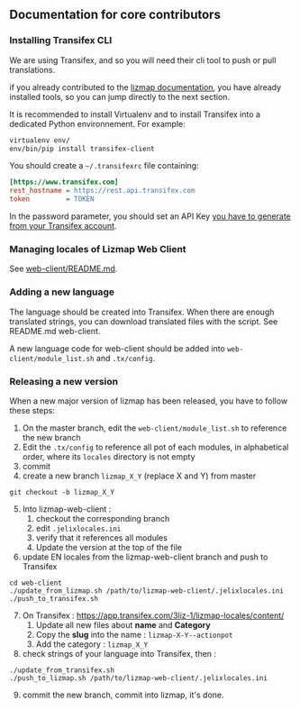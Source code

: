 ## Documentation for core contributors

### Installing Transifex CLI

We are using Transifex, and so you will need their cli tool to push or pull
translations.

if you already contributed to the [lizmap documentation](https://github.com/3liz/lizmap-documentation), 
you have already installed tools, so you can jump directly to the next section.

It is recommended to install Virtualenv and to install Transifex into a 
dedicated Python environnement. For example:

```bash
virtualenv env/
env/bin/pip install transifex-client
``` 

You should create a `~/.transifexrc` file containing:

```ini
[https://www.transifex.com]
rest_hostname = https://rest.api.transifex.com
token         = TOKEN
```

In the password parameter, you should set an API Key [you have to generate from your
Transifex account](https://www.transifex.com/user/settings/api/).

### Managing locales of Lizmap Web Client

See [web-client/README.md](web-client/README.md).

### Adding a new language

The language should be created into Transifex. When there are enough translated
strings, you can download translated files with the script. See README.md web-client.

A new language code for web-client should be added into `web-client/module_list.sh` and `.tx/config`.

### Releasing a new version 

When a new major version of lizmap has been released, you have to follow these
steps: 

1. On the master branch, edit the `web-client/module_list.sh` to reference the new branch
2. Edit the `.tx/config` to reference all pot of each modules, in alphabetical order, where its `locales` directory is not empty
3. commit
4. create a new branch `lizmap_X_Y` (replace X and Y) from master
  ```
git checkout -b lizmap_X_Y
```
5. Into lizmap-web-client :
   1. checkout the corresponding branch
   2. edit `.jelixlocales.ini`
   3. verify that it references all modules
   4. Update the version at the top of the file
6. update EN locales from the lizmap-web-client branch and push to Transifex
  ```
cd web-client
./update_from_lizmap.sh /path/to/lizmap-web-client/.jelixlocales.ini
./push_to_transifex.sh
```
7. On Transifex : https://app.transifex.com/3liz-1/lizmap-locales/content/
   1. Update all new files about **name** and **Category**
   2. Copy the **slug** into the name : `lizmap-X-Y--actionpot`
   3. Add the category : `lizmap_X_Y`
8. check strings of your language into Transifex, then :
  ```
./update_from_transifex.sh
./push_to_lizmap.sh /path/to/lizmap-web-client/.jelixlocales.ini
```
9. commit the new branch, commit into lizmap, it's done.
